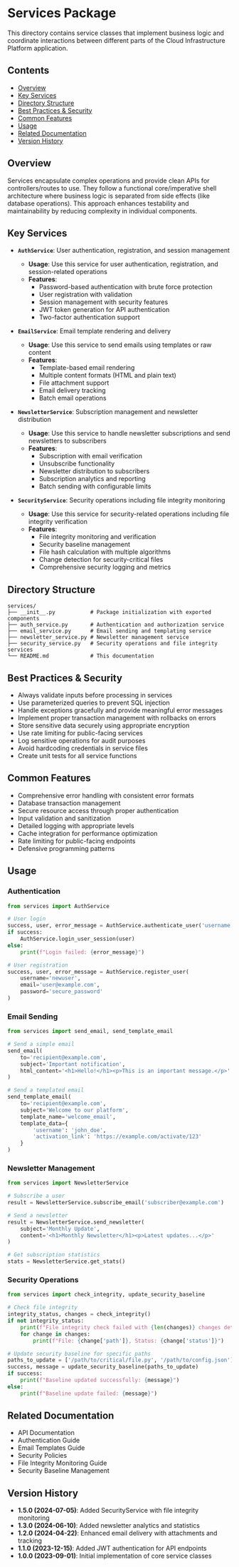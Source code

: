 # Services Package

This directory contains service classes that implement business logic and coordinate interactions between different parts of the Cloud Infrastructure Platform application.

## Contents

- [Overview](#overview)
- [Key Services](#key-services)
- [Directory Structure](#directory-structure)
- [Best Practices & Security](#best-practices--security)
- [Common Features](#common-features)
- [Usage](#usage)
- [Related Documentation](#related-documentation)
- [Version History](#version-history)

## Overview

Services encapsulate complex operations and provide clean APIs for controllers/routes to use. They follow a functional core/imperative shell architecture where business logic is separated from side effects (like database operations). This approach enhances testability and maintainability by reducing complexity in individual components.

## Key Services

- **`AuthService`**: User authentication, registration, and session management
  - **Usage**: Use this service for user authentication, registration, and session-related operations
  - **Features**:
    - Password-based authentication with brute force protection
    - User registration with validation
    - Session management with security features
    - JWT token generation for API authentication
    - Two-factor authentication support

- **`EmailService`**: Email template rendering and delivery
  - **Usage**: Use this service to send emails using templates or raw content
  - **Features**:
    - Template-based email rendering
    - Multiple content formats (HTML and plain text)
    - File attachment support
    - Email delivery tracking
    - Batch email operations

- **`NewsletterService`**: Subscription management and newsletter distribution
  - **Usage**: Use this service to handle newsletter subscriptions and send newsletters to subscribers
  - **Features**:
    - Subscription with email verification
    - Unsubscribe functionality
    - Newsletter distribution to subscribers
    - Subscription analytics and reporting
    - Batch sending with configurable limits

- **`SecurityService`**: Security operations including file integrity monitoring
  - **Usage**: Use this service for security-related operations including file integrity verification
  - **Features**:
    - File integrity monitoring and verification
    - Security baseline management
    - File hash calculation with multiple algorithms
    - Change detection for security-critical files
    - Comprehensive security logging and metrics

## Directory Structure

```plaintext
services/
├── __init__.py           # Package initialization with exported components
├── auth_service.py       # Authentication and authorization service
├── email_service.py      # Email sending and templating service
├── newsletter_service.py # Newsletter management service
├── security_service.py   # Security operations and file integrity services
└── README.md             # This documentation
```

## Best Practices & Security

- Always validate inputs before processing in services
- Use parameterized queries to prevent SQL injection
- Handle exceptions gracefully and provide meaningful error messages
- Implement proper transaction management with rollbacks on errors
- Store sensitive data securely using appropriate encryption
- Use rate limiting for public-facing services
- Log sensitive operations for audit purposes
- Avoid hardcoding credentials in service files
- Create unit tests for all service functions

## Common Features

- Comprehensive error handling with consistent error formats
- Database transaction management
- Secure resource access through proper authentication
- Input validation and sanitization
- Detailed logging with appropriate levels
- Cache integration for performance optimization
- Rate limiting for public-facing endpoints
- Defensive programming patterns

## Usage

### Authentication

```python
from services import AuthService

# User login
success, user, error_message = AuthService.authenticate_user('username', 'password')
if success:
    AuthService.login_user_session(user)
else:
    print(f"Login failed: {error_message}")

# User registration
success, user, error_message = AuthService.register_user(
    username='newuser',
    email='user@example.com',
    password='secure_password'
)
```

### Email Sending

```python
from services import send_email, send_template_email

# Send a simple email
send_email(
    to='recipient@example.com',
    subject='Important notification',
    html_content='<h1>Hello!</h1><p>This is an important message.</p>'
)

# Send a templated email
send_template_email(
    to='recipient@example.com',
    subject='Welcome to our platform',
    template_name='welcome_email',
    template_data={
        'username': 'john_doe',
        'activation_link': 'https://example.com/activate/123'
    }
)
```

### Newsletter Management

```python
from services import NewsletterService

# Subscribe a user
result = NewsletterService.subscribe_email('subscriber@example.com')

# Send a newsletter
result = NewsletterService.send_newsletter(
    subject='Monthly Update',
    content='<h1>Monthly Newsletter</h1><p>Latest updates...</p>'
)

# Get subscription statistics
stats = NewsletterService.get_stats()
```

### Security Operations

```python
from services import check_integrity, update_security_baseline

# Check file integrity
integrity_status, changes = check_integrity()
if not integrity_status:
    print(f"File integrity check failed with {len(changes)} changes detected")
    for change in changes:
        print(f"File: {change['path']}, Status: {change['status']}")

# Update security baseline for specific paths
paths_to_update = ['/path/to/critical/file.py', '/path/to/config.json']
success, message = update_security_baseline(paths_to_update)
if success:
    print(f"Baseline updated successfully: {message}")
else:
    print(f"Baseline update failed: {message}")
```

## Related Documentation

- API Documentation
- Authentication Guide
- Email Templates Guide
- Security Policies
- File Integrity Monitoring Guide
- Security Baseline Management

## Version History

- **1.5.0 (2024-07-05)**: Added SecurityService with file integrity monitoring
- **1.3.0 (2024-06-10)**: Added newsletter analytics and statistics
- **1.2.0 (2024-04-22)**: Enhanced email delivery with attachments and tracking
- **1.1.0 (2023-12-15)**: Added JWT authentication for API endpoints
- **1.0.0 (2023-09-01)**: Initial implementation of core service classes

